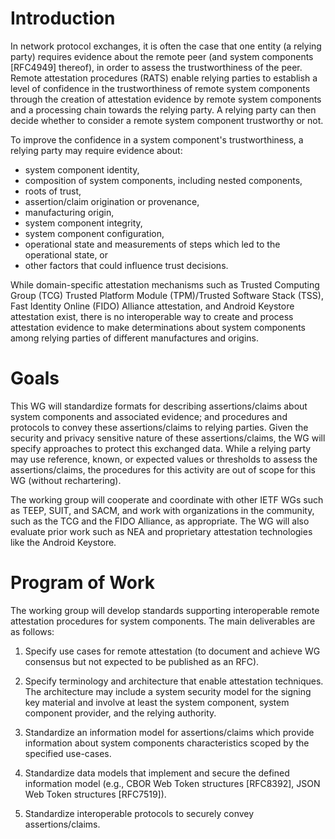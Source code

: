 Introduction
============

In network protocol exchanges, it is often the case that one entity (a relying
party) requires evidence about the remote peer (and system components [RFC4949]
thereof), in order to assess the trustworthiness of the peer.  Remote
attestation procedures (RATS) enable relying parties to establish a level of
confidence in the trustworthiness of remote system components through the
creation of attestation evidence by remote system components and a processing
chain towards the relying party.  A relying party can then decide whether to
consider a remote system component trustworthy or not.

To improve the confidence in a system component's trustworthiness, a relying
party may require evidence about:
* system component identity,
* composition of system components, including nested components,
* roots of trust,
* assertion/claim origination or provenance,
* manufacturing origin,
* system component integrity,
* system component configuration,
* operational state and measurements of steps which led to the operational state, or
* other factors that could influence trust decisions.

While domain-specific attestation mechanisms such as Trusted Computing Group
(TCG) Trusted Platform Module (TPM)/Trusted Software Stack (TSS), Fast Identity
Online (FIDO) Alliance attestation, and Android Keystore attestation exist,
there is no interoperable way to create and process attestation evidence to
make determinations about system components among relying parties of different
manufactures and origins. 

Goals
=====

This WG will standardize formats for describing assertions/claims about system
components and associated evidence; and procedures and protocols to convey
these assertions/claims to relying parties.  Given the security and privacy
sensitive nature of these assertions/claims, the WG will specify approaches to
protect this exchanged data.  While a relying party may use reference, known, or
expected values or thresholds to assess the assertions/claims, the procedures
for this activity are out of scope for this WG (without rechartering).

The working group will cooperate and coordinate with other IETF WGs such as
TEEP, SUIT, and SACM, and work with organizations in the community, such as the TCG
and the FIDO Alliance, as appropriate.  The WG will also evaluate prior work
such as NEA and proprietary attestation technologies like the Android Keystore.

Program of Work
===============

The working group will develop standards supporting interoperable remote
attestation procedures for system components. The main deliverables are as
follows:

1. Specify use cases for remote attestation (to document and achieve WG
consensus but not expected to be published as an RFC).

2. Specify terminology and architecture that enable attestation techniques.
The architecture may include a system security model for the signing key
material and involve at least the system component, system component provider,
and the relying authority.

3. Standardize an information model for assertions/claims which provide
information about system components characteristics scoped by the specified
use-cases.

4. Standardize data models that implement and secure the defined information
model (e.g., CBOR Web Token structures [RFC8392], JSON Web Token structures
[RFC7519]).

5. Standardize interoperable protocols to securely convey assertions/claims.
